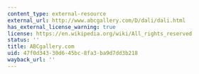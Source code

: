 ```yaml
---
content_type: external-resource
external_url: http://www.abcgallery.com/D/dali/dali.html
has_external_license_warning: true
license: https://en.wikipedia.org/wiki/All_rights_reserved
status: ''
title: ABCgallery.com
uid: 47f0d343-30d6-45bc-8fa3-ba9d7dd3b218
wayback_url: ''
---
```

